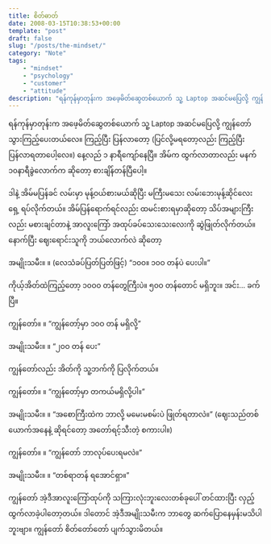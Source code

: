 ```yaml
---
title: စိတ်ဓာတ်
date: 2008-03-15T10:38:53+00:00
template: "post"  
draft: false  
slug: "/posts/the-mindset/"  
category: "Note"
tags:
    - "mindset"
    - "psychology"
    - "customer"
    - "attitude"
description: "ရန်ကုန်မှာတုန်းက အဖေ့မိတ်ဆွေတစ်ယောက် သူ့ Laptop အဆင်မပြေလို့ ကျွန်တော် သွားကြည့်ပေးတယ်လေ။ ကြည့်ပြီး ပြန်လာတော့ (ပြင်လို့မရတော့လည်း ကြည့်ပြီး ပြန်လာရတာပေါ့လေ။) နေ့လည် ၁ နာရီကျော်နေပြီ။ အိမ်က ထွက်လာတာလည်း မနက် ၁၀နာရီခွဲလောက်က ဆိုတော့ စားချိန်တန်ပြီပေါ့။"
---
```

ရန်ကုန်မှာတုန်းက အဖေ့မိတ်ဆွေတစ်ယောက် သူ့ Laptop အဆင်မပြေလို့ ကျွန်တော် သွားကြည့်ပေးတယ်လေ။ ကြည့်ပြီး ပြန်လာတော့ (ပြင်လို့မရတော့လည်း ကြည့်ပြီး ပြန်လာရတာပေါ့လေ။) နေ့လည် ၁ နာရီကျော်နေပြီ။ အိမ်က ထွက်လာတာလည်း မနက် ၁၀နာရီခွဲလောက်က ဆိုတော့ စားချိန်တန်ပြီပေါ့။

ဒါနဲ့ အိမ်မပြန်ခင် လမ်းမှာ မုန့်ဝယ်စားမယ်ဆိုပြီး မကြီးမသေး လမ်းဘေးမုန့်ဆိုင်လေးရှေ့ ရပ်လိုက်တယ်။ အိမ်ပြန်ရောက်ရင်လည်း ထမင်းစားရမှာဆိုတော့ သိပ်အများကြီးလည်း မစားချင်တာနဲ့ အာလူးကြော် အထုပ်ခပ်သေးသေးလေးကို ဆွဲဖြုတ်လိုက်တယ်။ နောက်ပြီး ဈေးရောင်းသူကို ဘယ်လောက်လဲ ဆိုတော့

အမျိုးသမီး။ ။ (လေသံခပ်ပြတ်ပြတ်ဖြင့်) “၁၀ဝ။ ၁၀ဝ တန်ပဲ ပေးပါ။”

ကိုယ့်အိတ်ထဲကြည့်တော့ ၁၀ဝ၀ တန်တွေကြီးပဲ။ ၅၀ဝ တန်တောင် မရှိဘူး။ အင်း&#8230; ခက်ပြီ။

ကျွန်တော်။ ။ “ကျွန်တော့်မှာ ၁၀ဝ တန် မရှိလို့”
  
အမျိုးသမီး။ ။ “၂၀ဝ တန် ပေး”

ကျွန်တော်လည်း အိတ်ကို သူ့ဘက်ကို ပြလိုက်တယ်။

ကျွန်တော်။ ။ “ကျွန်တော့်မှာ တကယ်မရှိလို့ပါ။”
  
အမျိုးသမီး။ ။ “အစောကြီးထဲက ဘာလို့ မမေးမစမ်းပဲ ဖြုတ်ရတာလဲ။” (ဈေးသည်တစ်ယောက်အနေနဲ့ ဆိုရင်တော့ အတော်ရင့်သီးတဲ့ စကားပါ။)

ကျွန်တော်။ ။ “ကျွန်တော် ဘာလုပ်ပေးရမလဲ။”
  
အမျိုးသမီး။ ။ “တစ်ရာတန် ရအောင်ရှာ။”

ကျွန်တော် အဲ့ဒီအာလူးကြော်ထုပ်ကို သကြားလုံးဘူးလေးတစ်ခုပေါ် တင်ထားပြီး လှည့်ထွက်လာခဲ့ပါတော့တယ်။ ဒါတောင် အဲ့ဒီအမျိုးသမီးက ဘာတွေ ဆက်ပြောနေမှန်းမသိပါဘူးဗျာ။ ကျွန်တော် စိတ်တော်တော် ပျက်သွားမိတယ်။